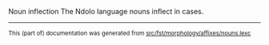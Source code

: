 Noun inflection
The Ndolo language nouns inflect in cases.

* * *

<small>This (part of) documentation was generated from [src/fst/morphology/affixes/nouns.lexc](https://github.com/giellalt/lang-ndl/blob/main/src/fst/morphology/affixes/nouns.lexc)</small>
